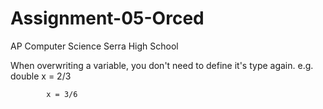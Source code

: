 # Assignment-05-Orced

AP Computer Science
Serra High School

When overwriting a variable, you don't need to define it's type again.
e.g. double x = 2/3
            
            x = 3/6
